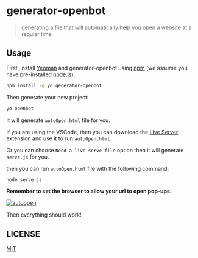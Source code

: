 # generator-openbot

> generating a file that will automatically help you open a website at a regular time

## Usage

First, install [Yeoman](http://yeoman.io) and generator-openbot using [npm](https://www.npmjs.com/) (we assume you have pre-installed [node.js](https://nodejs.org/)).

```bash
npm install -g yo generator-openbot
```

Then generate your new project:

```bash
yo openbot
```

It will generate `autoOpen.html` file for you.

If you are using the VSCode, then you can download the [Live Server](https://marketplace.visualstudio.com/items?itemName=ritwickdey.LiveServer) extension and use it to run `autoOpen.html`.

Or you can choose `Need a live serve file` option then it will generate `serve.js` for you.

then you can run `autoOpen.html` file with the following command:

```bash
node serve.js
```

**Remember to set the browser to allow your url to open pop-ups.**

[![autoopen]([图片地址](https://github.com/yyz945947732/generator-openbot/blob/master/asset/autoopen.png))](https://github.com/yyz945947732/generator-openbot/blob/master/asset/autoopen.png)

Then everything should work!

## LICENSE

[MIT](https://github.com/yyz945947732/generator-openbot/blob/master/LICENSE)
